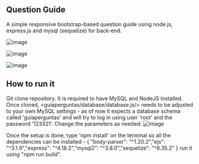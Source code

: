 ## Question Guide
A simple responsive bootstrap-based question guide using node.js, express.js and mysql (sequelize) for back-end.

![image](https://github.com/KaiqueWilliam/QuestionGuide/assets/130838195/b8d08361-c142-494e-a02b-156e0a9a6b8b)

![image](https://github.com/KaiqueWilliam/QuestionGuide/assets/130838195/8b8f5c39-f68b-40db-a8ee-cebc7fe16e62)

![image](https://github.com/KaiqueWilliam/QuestionGuide/assets/130838195/951aab1f-ec54-4da6-8253-1b11e033f16d)

## How to run it
Git clone repository.
It is required to have MySQL and NodeJS installed. Once cloned, <guiaperguntas/database/database.js/> needs to be adjusted to your own MySQL settings -  as of now it expects a database schema called 'guiaperguntas' and will try to log in using user 'root' and the password '123321'. Change the parameters as needed: 
![image](https://github.com/KaiqueWilliam/QuestionGuide/assets/130838195/47c9bd8a-f94f-4f46-b57a-15312cf73546)

Once the setup is done, type 'npm install' on the terminal so all the dependencies can be installed - { "body-parser": "^1.20.2","ejs": "^3.1.9","express": "^4.18.2","mysql2": "^3.8.0","sequelize": "^6.35.2" }
run it using "npm run build".
